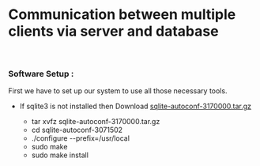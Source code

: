 # Communication between multiple clients via server and database
<br>
	<h3>Software Setup :</h3>
	<p> First we have to set up our system to use all those necessary tools.</p>
	<ul>
		<li> If sqlite3 is not installed then Download <a href="http://www.sqlite.org/download.html",target = "_blank">sqlite-autoconf-3170000.tar.gz</a></li>
		<ul>
			<li> tar xvfz sqlite-autoconf-3170000.tar.gz</li>
		<li>cd sqlite-autoconf-3071502</li>
		<li>./configure --prefix=/usr/local </li>
		<li> sudo make </li>
		<li> sudo make install</li>
		</ul>
	</ul>
</br>